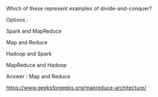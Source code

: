Which of these represent examples of divide-and-conquer?

Options :

Spark and MapReduce

Map and Reduce

Hadoop and Spark

MapReduce and Hadoop

Answer : Map and Reduce

https://www.geeksforgeeks.org/mapreduce-architecture/